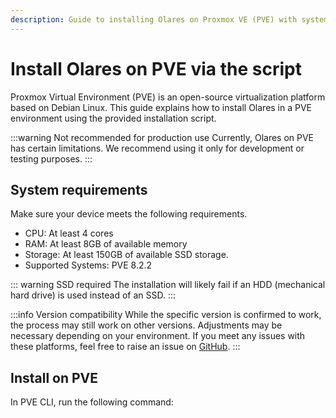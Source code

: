 ```yaml
---
description: Guide to installing Olares on Proxmox VE (PVE) with system requirements, installation commands, and step-by-step activation instructions.
---
```

# Install Olares on PVE via the script
Proxmox Virtual Environment (PVE) is an open-source virtualization platform based on Debian Linux. This guide explains how to install Olares in a PVE environment using the provided installation script.

:::warning Not recommended for production use
Currently, Olares on PVE has certain limitations. We recommend using it only for development or testing purposes.
:::

<!--@include: ./reusables.md{44,51}-->

## System requirements
Make sure your device meets the following requirements.

- CPU: At least 4 cores
- RAM: At least 8GB of available memory
- Storage: At least 150GB of available SSD storage. 
- Supported Systems: PVE 8.2.2

::: warning SSD required
The installation will likely fail if an HDD (mechanical hard drive) is used instead of an SSD.
:::

:::info Version compatibility
While the specific version is confirmed to work, the process may still work on other versions. Adjustments may be necessary depending on your environment. If you meet any issues with these platforms, feel free to raise an issue on [GitHub](https://github.com/beclab/Olares/issues/new).
:::

## Install on PVE

In PVE CLI, run the following command:

<!--@include: ./reusables.md{4,37}-->

<!--@include: ./activate-olares.md-->

<!--@include: ./log-in-to-olares.md-->

<!--@include: ./reusables.md{38,42}-->